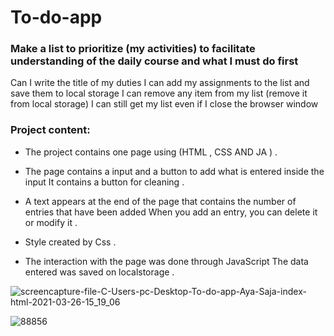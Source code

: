 # To-do-app

### Make a list to prioritize (my activities) to facilitate understanding of the daily course and what I must do first

Can I write the title of my duties
I can add my assignments to the list and save them to local storage
I can remove any item from my list (remove it from local storage)
I can still get my list even if I close the browser window

### Project content:
* The project contains one page using (HTML , CSS AND JA ) .

* The page contains a input and a button to add what is entered inside the input
It contains a button for cleaning .
* A text appears at the end of the page that contains the number of entries that have been added
When you add an entry, you can delete it or modify it .

* Style created by Css .

* The interaction with the page was done through JavaScript
The data entered was saved on localstorage .

![screencapture-file-C-Users-pc-Desktop-To-do-app-Aya-Saja-index-html-2021-03-26-15_19_06](https://user-images.githubusercontent.com/46837680/112637356-bd512a00-8e46-11eb-9618-81db9ab4e4f5.png)


![88856](https://user-images.githubusercontent.com/46837680/112637390-c7732880-8e46-11eb-886a-5bc0c27983f2.PNG)
